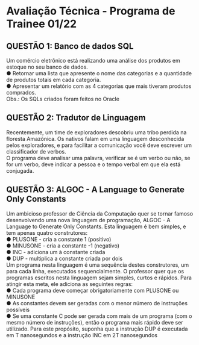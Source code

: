 # Avaliação Técnica - Programa de Trainee 01/22

## QUESTÃO 1: Banco de dados SQL
Um comércio eletrônico está realizando uma análise dos produtos em estoque no seu banco de dados. <br>
● Retornar uma lista que apresente o nome das categorias e a quantidade de produtos totais em cada categoria. <br>
● Apresentar um relatório com as 4 categorias que mais tiveram produtos comprados. <br>
Obs.: Os SQLs criados foram feitos no Oracle

## QUESTÃO 2: Tradutor de Linguagem
Recentemente, um time de exploradores descobriu uma tribo perdida na floresta Amazônica. Os nativos falam em uma linguagem desconhecida pelos exploradores, e para facilitar a
comunicação você deve escrever um classificador de verbos. <br>
O programa deve analisar uma palavra, verificar se é um verbo ou não, se for um verbo, deve indicar a pessoa e o tempo verbal em que ela está conjugada.


## QUESTÃO 3: ALGOC - A Language to Generate Only Constants
Um ambicioso professor de Ciência da Computação quer se tornar famoso desenvolvendo uma nova linguagem de programação, ALGOC - A Language to Generate Only Constants. Esta
linguagem é bem simples, e tem apenas quatro construtores: <br>
● PLUSONE - cria a constante 1 (positivo) <br>
● MINUSONE - cria a constante -1 (negativo) <br>
● INC - adiciona um à constante criada <br>
● DUP - multiplica a constante criada por dois <br>
Um programa nesta linguagem é uma sequência destes construtores, um para cada linha, executados sequencialmente. O professor quer que os programas escritos nesta linguagem sejam
simples, curtos e rápidos. Para atingir esta meta, ele adiciona as seguintes regras: <br>
● Cada programa deve começar obrigatoriamente com PLUSONE ou MINUSONE <br>
● As constantes devem ser geradas com o menor número de instruções possíveis <br>
● Se uma constante C pode ser gerada com mais de um programa (com o mesmo número de instruções), então o programa mais rápido deve ser utilizado. Para este propósito,
suponha que a instrução DUP é executada em T nanosegundos e a instrução INC em 2T nanosegundos
